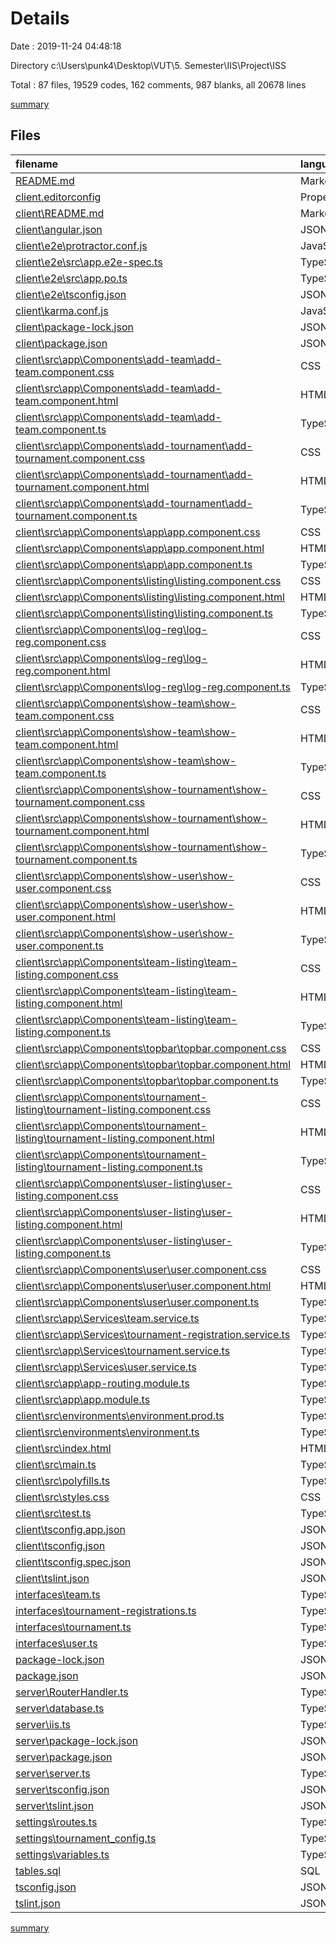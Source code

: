 # Details

Date : 2019-11-24 04:48:18

Directory c:\Users\punk4\Desktop\VUT\5. Semester\IIS\Project\ISS

Total : 87 files,  19529 codes, 162 comments, 987 blanks, all 20678 lines

[summary](results.md)

## Files
| filename | language | code | comment | blank | total |
| :--- | :--- | ---: | ---: | ---: | ---: |
| [README.md](file:///c%3A/Users/punk4/Desktop/VUT/5.%20Semester/IIS/Project/ISS/README.md) | Markdown | 4 | 0 | 4 | 8 |
| [client\.editorconfig](file:///c%3A/Users/punk4/Desktop/VUT/5.%20Semester/IIS/Project/ISS/client/.editorconfig) | Properties | 10 | 1 | 3 | 14 |
| [client\README.md](file:///c%3A/Users/punk4/Desktop/VUT/5.%20Semester/IIS/Project/ISS/client/README.md) | Markdown | 14 | 0 | 14 | 28 |
| [client\angular.json](file:///c%3A/Users/punk4/Desktop/VUT/5.%20Semester/IIS/Project/ISS/client/angular.json) | JSON | 106 | 19 | 0 | 125 |
| [client\e2e\protractor.conf.js](file:///c%3A/Users/punk4/Desktop/VUT/5.%20Semester/IIS/Project/ISS/client/e2e/protractor.conf.js) | JavaScript | 24 | 6 | 2 | 32 |
| [client\e2e\src\app.e2e-spec.ts](file:///c%3A/Users/punk4/Desktop/VUT/5.%20Semester/IIS/Project/ISS/client/e2e/src/app.e2e-spec.ts) | TypeScript | 18 | 1 | 5 | 24 |
| [client\e2e\src\app.po.ts](file:///c%3A/Users/punk4/Desktop/VUT/5.%20Semester/IIS/Project/ISS/client/e2e/src/app.po.ts) | TypeScript | 9 | 0 | 3 | 12 |
| [client\e2e\tsconfig.json](file:///c%3A/Users/punk4/Desktop/VUT/5.%20Semester/IIS/Project/ISS/client/e2e/tsconfig.json) | JSON | 13 | 0 | 1 | 14 |
| [client\karma.conf.js](file:///c%3A/Users/punk4/Desktop/VUT/5.%20Semester/IIS/Project/ISS/client/karma.conf.js) | JavaScript | 29 | 2 | 2 | 33 |
| [client\package-lock.json](file:///c%3A/Users/punk4/Desktop/VUT/5.%20Semester/IIS/Project/ISS/client/package-lock.json) | JSON | 12,115 | 0 | 1 | 12,116 |
| [client\package.json](file:///c%3A/Users/punk4/Desktop/VUT/5.%20Semester/IIS/Project/ISS/client/package.json) | JSON | 47 | 0 | 1 | 48 |
| [client\src\app\Components\add-team\add-team.component.css](file:///c%3A/Users/punk4/Desktop/VUT/5.%20Semester/IIS/Project/ISS/client/src/app/Components/add-team/add-team.component.css) | CSS | 35 | 0 | 4 | 39 |
| [client\src\app\Components\add-team\add-team.component.html](file:///c%3A/Users/punk4/Desktop/VUT/5.%20Semester/IIS/Project/ISS/client/src/app/Components/add-team/add-team.component.html) | HTML | 17 | 0 | 0 | 17 |
| [client\src\app\Components\add-team\add-team.component.ts](file:///c%3A/Users/punk4/Desktop/VUT/5.%20Semester/IIS/Project/ISS/client/src/app/Components/add-team/add-team.component.ts) | TypeScript | 49 | 0 | 9 | 58 |
| [client\src\app\Components\add-tournament\add-tournament.component.css](file:///c%3A/Users/punk4/Desktop/VUT/5.%20Semester/IIS/Project/ISS/client/src/app/Components/add-tournament/add-tournament.component.css) | CSS | 0 | 0 | 1 | 1 |
| [client\src\app\Components\add-tournament\add-tournament.component.html](file:///c%3A/Users/punk4/Desktop/VUT/5.%20Semester/IIS/Project/ISS/client/src/app/Components/add-tournament/add-tournament.component.html) | HTML | 32 | 0 | 10 | 42 |
| [client\src\app\Components\add-tournament\add-tournament.component.ts](file:///c%3A/Users/punk4/Desktop/VUT/5.%20Semester/IIS/Project/ISS/client/src/app/Components/add-tournament/add-tournament.component.ts) | TypeScript | 114 | 0 | 18 | 132 |
| [client\src\app\Components\app\app.component.css](file:///c%3A/Users/punk4/Desktop/VUT/5.%20Semester/IIS/Project/ISS/client/src/app/Components/app/app.component.css) | CSS | 0 | 0 | 1 | 1 |
| [client\src\app\Components\app\app.component.html](file:///c%3A/Users/punk4/Desktop/VUT/5.%20Semester/IIS/Project/ISS/client/src/app/Components/app/app.component.html) | HTML | 2 | 0 | 1 | 3 |
| [client\src\app\Components\app\app.component.ts](file:///c%3A/Users/punk4/Desktop/VUT/5.%20Semester/IIS/Project/ISS/client/src/app/Components/app/app.component.ts) | TypeScript | 10 | 0 | 3 | 13 |
| [client\src\app\Components\listing\listing.component.css](file:///c%3A/Users/punk4/Desktop/VUT/5.%20Semester/IIS/Project/ISS/client/src/app/Components/listing/listing.component.css) | CSS | 6 | 0 | 0 | 6 |
| [client\src\app\Components\listing\listing.component.html](file:///c%3A/Users/punk4/Desktop/VUT/5.%20Semester/IIS/Project/ISS/client/src/app/Components/listing/listing.component.html) | HTML | 40 | 0 | 2 | 42 |
| [client\src\app\Components\listing\listing.component.ts](file:///c%3A/Users/punk4/Desktop/VUT/5.%20Semester/IIS/Project/ISS/client/src/app/Components/listing/listing.component.ts) | TypeScript | 84 | 0 | 16 | 100 |
| [client\src\app\Components\log-reg\log-reg.component.css](file:///c%3A/Users/punk4/Desktop/VUT/5.%20Semester/IIS/Project/ISS/client/src/app/Components/log-reg/log-reg.component.css) | CSS | 67 | 0 | 12 | 79 |
| [client\src\app\Components\log-reg\log-reg.component.html](file:///c%3A/Users/punk4/Desktop/VUT/5.%20Semester/IIS/Project/ISS/client/src/app/Components/log-reg/log-reg.component.html) | HTML | 25 | 0 | 0 | 25 |
| [client\src\app\Components\log-reg\log-reg.component.ts](file:///c%3A/Users/punk4/Desktop/VUT/5.%20Semester/IIS/Project/ISS/client/src/app/Components/log-reg/log-reg.component.ts) | TypeScript | 102 | 0 | 16 | 118 |
| [client\src\app\Components\show-team\show-team.component.css](file:///c%3A/Users/punk4/Desktop/VUT/5.%20Semester/IIS/Project/ISS/client/src/app/Components/show-team/show-team.component.css) | CSS | 0 | 0 | 1 | 1 |
| [client\src\app\Components\show-team\show-team.component.html](file:///c%3A/Users/punk4/Desktop/VUT/5.%20Semester/IIS/Project/ISS/client/src/app/Components/show-team/show-team.component.html) | HTML | 27 | 0 | 0 | 27 |
| [client\src\app\Components\show-team\show-team.component.ts](file:///c%3A/Users/punk4/Desktop/VUT/5.%20Semester/IIS/Project/ISS/client/src/app/Components/show-team/show-team.component.ts) | TypeScript | 155 | 6 | 23 | 184 |
| [client\src\app\Components\show-tournament\show-tournament.component.css](file:///c%3A/Users/punk4/Desktop/VUT/5.%20Semester/IIS/Project/ISS/client/src/app/Components/show-tournament/show-tournament.component.css) | CSS | 0 | 0 | 1 | 1 |
| [client\src\app\Components\show-tournament\show-tournament.component.html](file:///c%3A/Users/punk4/Desktop/VUT/5.%20Semester/IIS/Project/ISS/client/src/app/Components/show-tournament/show-tournament.component.html) | HTML | 86 | 0 | 9 | 95 |
| [client\src\app\Components\show-tournament\show-tournament.component.ts](file:///c%3A/Users/punk4/Desktop/VUT/5.%20Semester/IIS/Project/ISS/client/src/app/Components/show-tournament/show-tournament.component.ts) | TypeScript | 421 | 1 | 102 | 524 |
| [client\src\app\Components\show-user\show-user.component.css](file:///c%3A/Users/punk4/Desktop/VUT/5.%20Semester/IIS/Project/ISS/client/src/app/Components/show-user/show-user.component.css) | CSS | 0 | 0 | 1 | 1 |
| [client\src\app\Components\show-user\show-user.component.html](file:///c%3A/Users/punk4/Desktop/VUT/5.%20Semester/IIS/Project/ISS/client/src/app/Components/show-user/show-user.component.html) | HTML | 15 | 0 | 0 | 15 |
| [client\src\app\Components\show-user\show-user.component.ts](file:///c%3A/Users/punk4/Desktop/VUT/5.%20Semester/IIS/Project/ISS/client/src/app/Components/show-user/show-user.component.ts) | TypeScript | 47 | 0 | 4 | 51 |
| [client\src\app\Components\team-listing\team-listing.component.css](file:///c%3A/Users/punk4/Desktop/VUT/5.%20Semester/IIS/Project/ISS/client/src/app/Components/team-listing/team-listing.component.css) | CSS | 0 | 0 | 1 | 1 |
| [client\src\app\Components\team-listing\team-listing.component.html](file:///c%3A/Users/punk4/Desktop/VUT/5.%20Semester/IIS/Project/ISS/client/src/app/Components/team-listing/team-listing.component.html) | HTML | 10 | 0 | 2 | 12 |
| [client\src\app\Components\team-listing\team-listing.component.ts](file:///c%3A/Users/punk4/Desktop/VUT/5.%20Semester/IIS/Project/ISS/client/src/app/Components/team-listing/team-listing.component.ts) | TypeScript | 63 | 0 | 10 | 73 |
| [client\src\app\Components\topbar\topbar.component.css](file:///c%3A/Users/punk4/Desktop/VUT/5.%20Semester/IIS/Project/ISS/client/src/app/Components/topbar/topbar.component.css) | CSS | 65 | 0 | 11 | 76 |
| [client\src\app\Components\topbar\topbar.component.html](file:///c%3A/Users/punk4/Desktop/VUT/5.%20Semester/IIS/Project/ISS/client/src/app/Components/topbar/topbar.component.html) | HTML | 35 | 0 | 1 | 36 |
| [client\src\app\Components\topbar\topbar.component.ts](file:///c%3A/Users/punk4/Desktop/VUT/5.%20Semester/IIS/Project/ISS/client/src/app/Components/topbar/topbar.component.ts) | TypeScript | 52 | 0 | 13 | 65 |
| [client\src\app\Components\tournament-listing\tournament-listing.component.css](file:///c%3A/Users/punk4/Desktop/VUT/5.%20Semester/IIS/Project/ISS/client/src/app/Components/tournament-listing/tournament-listing.component.css) | CSS | 0 | 0 | 1 | 1 |
| [client\src\app\Components\tournament-listing\tournament-listing.component.html](file:///c%3A/Users/punk4/Desktop/VUT/5.%20Semester/IIS/Project/ISS/client/src/app/Components/tournament-listing/tournament-listing.component.html) | HTML | 10 | 0 | 2 | 12 |
| [client\src\app\Components\tournament-listing\tournament-listing.component.ts](file:///c%3A/Users/punk4/Desktop/VUT/5.%20Semester/IIS/Project/ISS/client/src/app/Components/tournament-listing/tournament-listing.component.ts) | TypeScript | 37 | 0 | 8 | 45 |
| [client\src\app\Components\user-listing\user-listing.component.css](file:///c%3A/Users/punk4/Desktop/VUT/5.%20Semester/IIS/Project/ISS/client/src/app/Components/user-listing/user-listing.component.css) | CSS | 0 | 0 | 1 | 1 |
| [client\src\app\Components\user-listing\user-listing.component.html](file:///c%3A/Users/punk4/Desktop/VUT/5.%20Semester/IIS/Project/ISS/client/src/app/Components/user-listing/user-listing.component.html) | HTML | 11 | 0 | 0 | 11 |
| [client\src\app\Components\user-listing\user-listing.component.ts](file:///c%3A/Users/punk4/Desktop/VUT/5.%20Semester/IIS/Project/ISS/client/src/app/Components/user-listing/user-listing.component.ts) | TypeScript | 46 | 0 | 9 | 55 |
| [client\src\app\Components\user\user.component.css](file:///c%3A/Users/punk4/Desktop/VUT/5.%20Semester/IIS/Project/ISS/client/src/app/Components/user/user.component.css) | CSS | 0 | 0 | 1 | 1 |
| [client\src\app\Components\user\user.component.html](file:///c%3A/Users/punk4/Desktop/VUT/5.%20Semester/IIS/Project/ISS/client/src/app/Components/user/user.component.html) | HTML | 49 | 0 | 5 | 54 |
| [client\src\app\Components\user\user.component.ts](file:///c%3A/Users/punk4/Desktop/VUT/5.%20Semester/IIS/Project/ISS/client/src/app/Components/user/user.component.ts) | TypeScript | 127 | 0 | 18 | 145 |
| [client\src\app\Services\team.service.ts](file:///c%3A/Users/punk4/Desktop/VUT/5.%20Semester/IIS/Project/ISS/client/src/app/Services/team.service.ts) | TypeScript | 252 | 0 | 56 | 308 |
| [client\src\app\Services\tournament-registration.service.ts](file:///c%3A/Users/punk4/Desktop/VUT/5.%20Semester/IIS/Project/ISS/client/src/app/Services/tournament-registration.service.ts) | TypeScript | 244 | 0 | 50 | 294 |
| [client\src\app\Services\tournament.service.ts](file:///c%3A/Users/punk4/Desktop/VUT/5.%20Semester/IIS/Project/ISS/client/src/app/Services/tournament.service.ts) | TypeScript | 108 | 0 | 20 | 128 |
| [client\src\app\Services\user.service.ts](file:///c%3A/Users/punk4/Desktop/VUT/5.%20Semester/IIS/Project/ISS/client/src/app/Services/user.service.ts) | TypeScript | 273 | 1 | 59 | 333 |
| [client\src\app\app-routing.module.ts](file:///c%3A/Users/punk4/Desktop/VUT/5.%20Semester/IIS/Project/ISS/client/src/app/app-routing.module.ts) | TypeScript | 56 | 0 | 3 | 59 |
| [client\src\app\app.module.ts](file:///c%3A/Users/punk4/Desktop/VUT/5.%20Semester/IIS/Project/ISS/client/src/app/app.module.ts) | TypeScript | 43 | 0 | 3 | 46 |
| [client\src\environments\environment.prod.ts](file:///c%3A/Users/punk4/Desktop/VUT/5.%20Semester/IIS/Project/ISS/client/src/environments/environment.prod.ts) | TypeScript | 3 | 0 | 1 | 4 |
| [client\src\environments\environment.ts](file:///c%3A/Users/punk4/Desktop/VUT/5.%20Semester/IIS/Project/ISS/client/src/environments/environment.ts) | TypeScript | 3 | 11 | 3 | 17 |
| [client\src\index.html](file:///c%3A/Users/punk4/Desktop/VUT/5.%20Semester/IIS/Project/ISS/client/src/index.html) | HTML | 13 | 0 | 2 | 15 |
| [client\src\main.ts](file:///c%3A/Users/punk4/Desktop/VUT/5.%20Semester/IIS/Project/ISS/client/src/main.ts) | TypeScript | 9 | 0 | 4 | 13 |
| [client\src\polyfills.ts](file:///c%3A/Users/punk4/Desktop/VUT/5.%20Semester/IIS/Project/ISS/client/src/polyfills.ts) | TypeScript | 1 | 55 | 8 | 64 |
| [client\src\styles.css](file:///c%3A/Users/punk4/Desktop/VUT/5.%20Semester/IIS/Project/ISS/client/src/styles.css) | CSS | 8 | 1 | 1 | 10 |
| [client\src\test.ts](file:///c%3A/Users/punk4/Desktop/VUT/5.%20Semester/IIS/Project/ISS/client/src/test.ts) | TypeScript | 13 | 4 | 4 | 21 |
| [client\tsconfig.app.json](file:///c%3A/Users/punk4/Desktop/VUT/5.%20Semester/IIS/Project/ISS/client/tsconfig.app.json) | JSON | 18 | 0 | 1 | 19 |
| [client\tsconfig.json](file:///c%3A/Users/punk4/Desktop/VUT/5.%20Semester/IIS/Project/ISS/client/tsconfig.json) | JSON | 26 | 0 | 1 | 27 |
| [client\tsconfig.spec.json](file:///c%3A/Users/punk4/Desktop/VUT/5.%20Semester/IIS/Project/ISS/client/tsconfig.spec.json) | JSON | 18 | 0 | 1 | 19 |
| [client\tslint.json](file:///c%3A/Users/punk4/Desktop/VUT/5.%20Semester/IIS/Project/ISS/client/tslint.json) | JSON | 92 | 0 | 0 | 92 |
| [interfaces\team.ts](file:///c%3A/Users/punk4/Desktop/VUT/5.%20Semester/IIS/Project/ISS/interfaces/team.ts) | TypeScript | 11 | 0 | 2 | 13 |
| [interfaces\tournament-registrations.ts](file:///c%3A/Users/punk4/Desktop/VUT/5.%20Semester/IIS/Project/ISS/interfaces/tournament-registrations.ts) | TypeScript | 9 | 0 | 1 | 10 |
| [interfaces\tournament.ts](file:///c%3A/Users/punk4/Desktop/VUT/5.%20Semester/IIS/Project/ISS/interfaces/tournament.ts) | TypeScript | 20 | 1 | 2 | 23 |
| [interfaces\user.ts](file:///c%3A/Users/punk4/Desktop/VUT/5.%20Semester/IIS/Project/ISS/interfaces/user.ts) | TypeScript | 8 | 0 | 1 | 9 |
| [package-lock.json](file:///c%3A/Users/punk4/Desktop/VUT/5.%20Semester/IIS/Project/ISS/package-lock.json) | JSON | 848 | 0 | 1 | 849 |
| [package.json](file:///c%3A/Users/punk4/Desktop/VUT/5.%20Semester/IIS/Project/ISS/package.json) | JSON | 33 | 0 | 1 | 34 |
| [server\RouterHandler.ts](file:///c%3A/Users/punk4/Desktop/VUT/5.%20Semester/IIS/Project/ISS/server/RouterHandler.ts) | TypeScript | 762 | 8 | 119 | 889 |
| [server\database.ts](file:///c%3A/Users/punk4/Desktop/VUT/5.%20Semester/IIS/Project/ISS/server/database.ts) | TypeScript | 1,359 | 45 | 255 | 1,659 |
| [server\iis.ts](file:///c%3A/Users/punk4/Desktop/VUT/5.%20Semester/IIS/Project/ISS/server/iis.ts) | TypeScript | 28 | 0 | 5 | 33 |
| [server\package-lock.json](file:///c%3A/Users/punk4/Desktop/VUT/5.%20Semester/IIS/Project/ISS/server/package-lock.json) | JSON | 830 | 0 | 1 | 831 |
| [server\package.json](file:///c%3A/Users/punk4/Desktop/VUT/5.%20Semester/IIS/Project/ISS/server/package.json) | JSON | 27 | 0 | 1 | 28 |
| [server\server.ts](file:///c%3A/Users/punk4/Desktop/VUT/5.%20Semester/IIS/Project/ISS/server/server.ts) | TypeScript | 4 | 0 | 2 | 6 |
| [server\tsconfig.json](file:///c%3A/Users/punk4/Desktop/VUT/5.%20Semester/IIS/Project/ISS/server/tsconfig.json) | JSON | 24 | 0 | 2 | 26 |
| [server\tslint.json](file:///c%3A/Users/punk4/Desktop/VUT/5.%20Semester/IIS/Project/ISS/server/tslint.json) | JSON | 17 | 0 | 1 | 18 |
| [settings\routes.ts](file:///c%3A/Users/punk4/Desktop/VUT/5.%20Semester/IIS/Project/ISS/settings/routes.ts) | TypeScript | 21 | 0 | 6 | 27 |
| [settings\tournament_config.ts](file:///c%3A/Users/punk4/Desktop/VUT/5.%20Semester/IIS/Project/ISS/settings/tournament_config.ts) | TypeScript | 2 | 0 | 1 | 3 |
| [settings\variables.ts](file:///c%3A/Users/punk4/Desktop/VUT/5.%20Semester/IIS/Project/ISS/settings/variables.ts) | TypeScript | 6 | 0 | 1 | 7 |
| [tables.sql](file:///c%3A/Users/punk4/Desktop/VUT/5.%20Semester/IIS/Project/ISS/tables.sql) | SQL | 85 | 0 | 15 | 100 |
| [tsconfig.json](file:///c%3A/Users/punk4/Desktop/VUT/5.%20Semester/IIS/Project/ISS/tsconfig.json) | JSON | 13 | 0 | 0 | 13 |
| [tslint.json](file:///c%3A/Users/punk4/Desktop/VUT/5.%20Semester/IIS/Project/ISS/tslint.json) | JSON | 14 | 0 | 0 | 14 |

[summary](results.md)